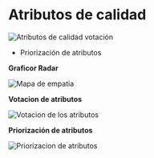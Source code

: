 # Atributos de calidad

![Atributos de calidad votación](/Imagenes/Modelo-Dominio/AtributoCalidad.png)

- Priorización de atributos

**Graficor Radar**

![Mapa de empatia](/Imagenes/Modelo-Dominio/MapaEmpatia.png)

**Votacion de atributos**

![Votacion de los atributos](/Imagenes/Modelo-Dominio/Votacion.png)


**Priorización de atributos**

![Priorizacion de atributos](/Imagenes/Modelo-Dominio/PriorizacionAtributos.png)

